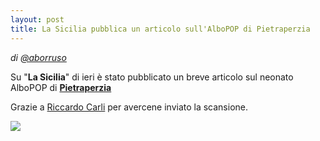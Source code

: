```yaml
---
layout: post
title: La Sicilia pubblica un articolo sull'AlboPOP di Pietraperzia
---
```


*di [@aborruso](https://twitter.com/aborruso)*

Su "**La Sicilia**" di ieri è stato pubblicato un breve articolo sul neonato AlboPOP di **[Pietraperzia](http://aborruso.github.io/albo-pop/comune/pietraperzia.html)**

Grazie a [Riccardo Carli](https://www.facebook.com/riccardo.carli.cl) per avercene inviato la scansione.

![](http://i.imgur.com/jUPDgoH.png)